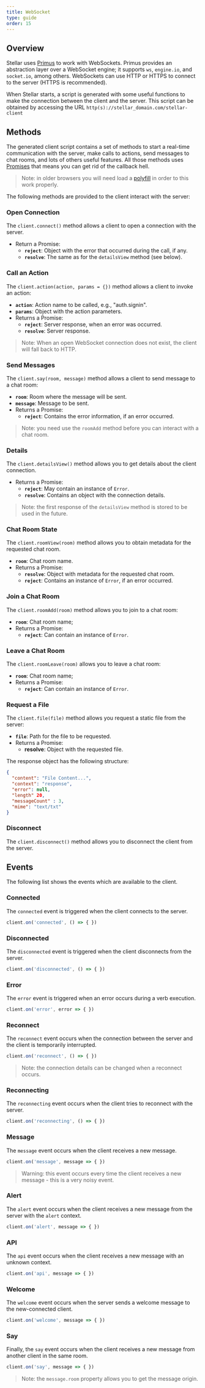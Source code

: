```yaml
---
title: WebSocket
type: guide
order: 15
---
```


## Overview

Stellar uses [Primus](http://primus.io) to work with WebSockets. Primus provides an abstraction layer over a WebSocket engine; it supports `ws`, `engine.io`, and `socket.io`, among others. WebSockets can use HTTP or HTTPS to connect to the server (HTTPS is recommended).

When Stellar starts, a script is generated with some useful functions to make the connection between the client and the server. This script can be obtained by accessing the URL `http(s)://stellar_domain.com/stellar-client`

## Methods

The generated client script contains a set of methods to start a real-time communication with the server, make calls to actions, send messages to chat rooms, and lots of others useful features. All those methods uses [Promises](https://developer.mozilla.org/en-US/docs/Web/JavaScript/Reference/Global_Objects/Promise) that means you can get rid of the callback hell.

> Note: in older browsers you will need load a [polyfill](https://github.com/taylorhakes/promise-polyfill) in order to this work properly.

The following methods are provided to the client interact with the server:

### Open Connection

The `client.connect()` method allows a client to open a connection with the server.

- Return a Promise:
  - **`reject`**: Object with the error that occurred during the call, if any.
  - **`resolve`**: The same as for the `detailsView` method (see below).

### Call an Action

The `client.action(action, params = {})` method allows a client to invoke an action:

- **`action`**: Action name to be called, e.g., "auth.signin".
- **`params`**: Object with the action parameters.
- Returns a Promise:
  - **`reject`**: Server response, when an error was occurred.
  - **`resolve`**: Server response.

> Note: When an open WebSocket connection does not exist, the client will fall back to HTTP.

### Send Messages

The `client.say(room, message)` method allows a client to send message to a chat room:

- **`room`**: Room where the message will be sent.
- **`message`**: Message to be sent.
- Returns a Promise:
  - **`reject`**: Contains the error information, if an error occurred.

> Note: you need use the `roomAdd` method before you can interact with a chat room.

### Details

The `client.detailsView()` method allows you to get details about the client connection.

- Returns a Promise:
  - **`reject`**: May contain an instance of `Error`.
  - **`resolve`**: Contains an object with the connection details.

> Note: the first response of the `detailsView` method is stored to be used in the future.

### Chat Room State

The `client.roomView(room)` method allows you to obtain metadata for the requested chat room.

- **`room`**: Chat room name.
- Returns a Promise:
  - **`resolve`**: Object with metadata for the requested chat room.
  - **`reject`**: Contains an instance of `Error`, if an error occurred.

### Join a Chat Room

The `client.roomAdd(room)` method allows you to join to a chat room:

- **`room`**: Chat room name;
- Returns a Promise:
  - **`reject`**: Can contain an instance of `Error`.

### Leave a Chat Room

The `client.roomLeave(room)` allows you to leave a chat room:

- **`room`**: Chat room name;
- Returns a Promise:
  - **`reject`**: Can contain an instance of `Error`.

### Request a File

The `client.file(file)` method allows you request a static file from the server:

- **`file`**: Path for the file to be requested.
- Returns a Promise:
  - **resolve**: Object with the requested file.

The response object has the following structure:

```json
{
  "content": "File Content...",
  "context": "response",
  "error": null,
  "length" 20,
  "messageCount" : 3,
  "mime": "text/txt"
}
```

### Disconnect

The `client.disconnect()` method allows you to disconnect the client from the server.

## Events

The following list shows the events which are available to the client.

### Connected

The `connected` event is triggered when the client connects to the server.

```javascript
client.on('connected', () => { })
```

### Disconnected

The `disconnected` event is triggered when the client disconnects from the server.

```javascript
client.on('disconnected', () => { })
```

### Error

The `error` event is triggered when an error occurs during a verb execution.

```javascript
client.on('error', error => { })
```

### Reconnect

The `reconnect` event occurs when the connection between the server and the client is temporarily interrupted.

```javascript
client.on('reconnect', () => { })
```

> Note: the connection details can be changed when a reconnect occurs.

### Reconnecting

The `reconnecting` event occurs when the client tries to reconnect with the server.

```javascript
client.on('reconnecting', () => { })
```

### Message

The `message` event occurs when the client receives a new message.

```javascript
client.on('message', message => { })
```

> Warning: this event occurs every time the client receives a new message - this is a very noisy event.

### Alert

The `alert` event occurs when the client receives a new message from the server with the `alert` context.

```javascript
client.on('alert', message => { })
```

### API

The `api` event occurs when the client receives a new message with an unknown context.

```javascript
client.on('api', message => { })
```

### Welcome

The `welcome` event occurs when the server sends a welcome message to the new-connected client.

```javascript
client.on('welcome', message => { })
```

### Say

Finally, the `say` event occurs when the client receives a new message from another client in the same room.

```javascript
client.on('say', message => { })
```
> Note: the `message.room` property allows you to get the message origin.
